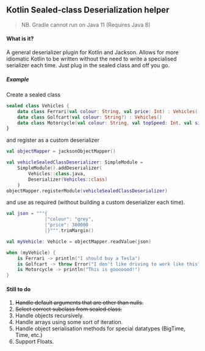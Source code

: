 ## Kotlin Sealed-class Deserialization helper
> NB. Gradle cannot run on Java 11 (Requires Java 8)

#### What is it?

A general deserializer plugin for Kotlin and Jackson.
Allows for more idiomatic Kotlin to be written without
the need to write a specialised serializer each time.
Just plug in the sealed class and off you go.

##### Example

Create a sealed class

```kotlin
sealed class Vehicles {
    data class Ferrari(val colour: String, val price: Int) : Vehicles()
    data class Golfcart(val colour: String?) : Vehicles()
    data class Motorcycle(val colour: String, val topSpeed: Int, val sideCarName: String?): Vehicles()
}
```

and register as a custom deserializer

```kotlin
val objectMapper = jacksonObjectMapper()

val vehicleSealedClassDeserializer: SimpleModule = 
    SimpleModule().addDeserializer(
        Vehicles::class.java,
        Deserializer(Vehicles::class)
    )
objectMapper.registerModule(vehicleSealedClassDeserializer)
```
and use as required (without building a custom deserializer each time).
```kotlin
val json = """{
              |"colour": "grey",
              |"price": 300000  
              |}""".trimMargin()

val myVehicle: Vehicle = objectMapper.readValue(json)

when (myVehicle) {
    is Ferrari -> println("I should buy a Tesla")
    is Golfcart -> throw Error("I don't like driving to work like this")
    is Motorcycle -> println("This is gooooood!")
}

```

#### Still to do
1. ~~Handle default arguments that are other than nulls.~~
2. ~~Select correct subclass from sealed class.~~
3. Handle objects recursively.
4. Handle arrays using some sort of iteration.
5. Handle object serialisation methods for special datatypes (BigTime, Time, etc.)
6. Support Floats.
